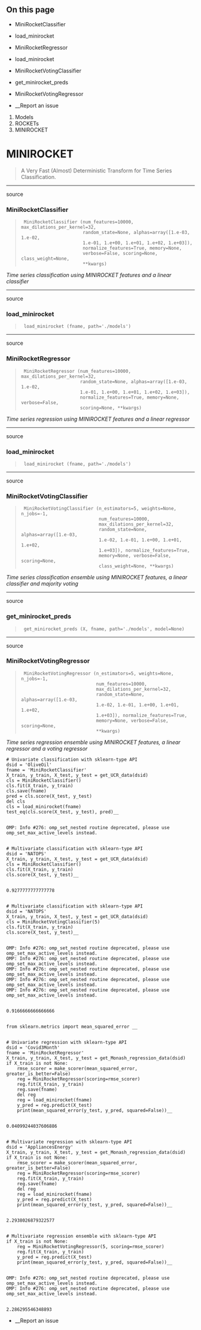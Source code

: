 ## On this page

  * MiniRocketClassifier
  * load_minirocket
  * MiniRocketRegressor
  * load_minirocket
  * MiniRocketVotingClassifier
  * get_minirocket_preds
  * MiniRocketVotingRegressor



  * __Report an issue



  1. Models
  2. ROCKETs
  3. MINIROCKET



# MINIROCKET

> A Very Fast (Almost) Deterministic Transform for Time Series Classification.

* * *

source

### MiniRocketClassifier

> 
>      MiniRocketClassifier (num_features=10000, max_dilations_per_kernel=32,
>                            random_state=None, alphas=array([1.e-03, 1.e-02,
>                            1.e-01, 1.e+00, 1.e+01, 1.e+02, 1.e+03]),
>                            normalize_features=True, memory=None,
>                            verbose=False, scoring=None, class_weight=None,
>                            **kwargs)

_Time series classification using MINIROCKET features and a linear classifier_

* * *

source

### load_minirocket

> 
>      load_minirocket (fname, path='./models')

* * *

source

### MiniRocketRegressor

> 
>      MiniRocketRegressor (num_features=10000, max_dilations_per_kernel=32,
>                           random_state=None, alphas=array([1.e-03, 1.e-02,
>                           1.e-01, 1.e+00, 1.e+01, 1.e+02, 1.e+03]),
>                           normalize_features=True, memory=None, verbose=False,
>                           scoring=None, **kwargs)

_Time series regression using MINIROCKET features and a linear regressor_

* * *

source

### load_minirocket

> 
>      load_minirocket (fname, path='./models')

* * *

source

### MiniRocketVotingClassifier

> 
>      MiniRocketVotingClassifier (n_estimators=5, weights=None, n_jobs=-1,
>                                  num_features=10000,
>                                  max_dilations_per_kernel=32,
>                                  random_state=None, alphas=array([1.e-03,
>                                  1.e-02, 1.e-01, 1.e+00, 1.e+01, 1.e+02,
>                                  1.e+03]), normalize_features=True,
>                                  memory=None, verbose=False, scoring=None,
>                                  class_weight=None, **kwargs)

_Time series classification ensemble using MINIROCKET features, a linear classifier and majority voting_

* * *

source

### get_minirocket_preds

> 
>      get_minirocket_preds (X, fname, path='./models', model=None)

* * *

source

### MiniRocketVotingRegressor

> 
>      MiniRocketVotingRegressor (n_estimators=5, weights=None, n_jobs=-1,
>                                 num_features=10000,
>                                 max_dilations_per_kernel=32,
>                                 random_state=None, alphas=array([1.e-03,
>                                 1.e-02, 1.e-01, 1.e+00, 1.e+01, 1.e+02,
>                                 1.e+03]), normalize_features=True,
>                                 memory=None, verbose=False, scoring=None,
>                                 **kwargs)

_Time series regression ensemble using MINIROCKET features, a linear regressor and a voting regressor_
    
    
    # Univariate classification with sklearn-type API
    dsid = 'OliveOil'
    fname = 'MiniRocketClassifier'
    X_train, y_train, X_test, y_test = get_UCR_data(dsid)
    cls = MiniRocketClassifier()
    cls.fit(X_train, y_train)
    cls.save(fname)
    pred = cls.score(X_test, y_test)
    del cls
    cls = load_minirocket(fname)
    test_eq(cls.score(X_test, y_test), pred)__
    
    
    OMP: Info #276: omp_set_nested routine deprecated, please use omp_set_max_active_levels instead.
    
    
    # Multivariate classification with sklearn-type API
    dsid = 'NATOPS'
    X_train, y_train, X_test, y_test = get_UCR_data(dsid)
    cls = MiniRocketClassifier()
    cls.fit(X_train, y_train)
    cls.score(X_test, y_test)__
    
    
    0.9277777777777778
    
    
    # Multivariate classification with sklearn-type API
    dsid = 'NATOPS'
    X_train, y_train, X_test, y_test = get_UCR_data(dsid)
    cls = MiniRocketVotingClassifier(5)
    cls.fit(X_train, y_train)
    cls.score(X_test, y_test)__
    
    
    OMP: Info #276: omp_set_nested routine deprecated, please use omp_set_max_active_levels instead.
    OMP: Info #276: omp_set_nested routine deprecated, please use omp_set_max_active_levels instead.
    OMP: Info #276: omp_set_nested routine deprecated, please use omp_set_max_active_levels instead.
    OMP: Info #276: omp_set_nested routine deprecated, please use omp_set_max_active_levels instead.
    OMP: Info #276: omp_set_nested routine deprecated, please use omp_set_max_active_levels instead.
    
    
    0.9166666666666666
    
    
    from sklearn.metrics import mean_squared_error __
    
    
    # Univariate regression with sklearn-type API
    dsid = 'Covid3Month'
    fname = 'MiniRocketRegressor'
    X_train, y_train, X_test, y_test = get_Monash_regression_data(dsid)
    if X_train is not None:
        rmse_scorer = make_scorer(mean_squared_error, greater_is_better=False)
        reg = MiniRocketRegressor(scoring=rmse_scorer)
        reg.fit(X_train, y_train)
        reg.save(fname)
        del reg
        reg = load_minirocket(fname)
        y_pred = reg.predict(X_test)
        print(mean_squared_error(y_test, y_pred, squared=False))__
    
    
    0.04099244037606886
    
    
    # Multivariate regression with sklearn-type API
    dsid = 'AppliancesEnergy'
    X_train, y_train, X_test, y_test = get_Monash_regression_data(dsid)
    if X_train is not None:
        rmse_scorer = make_scorer(mean_squared_error, greater_is_better=False)
        reg = MiniRocketRegressor(scoring=rmse_scorer)
        reg.fit(X_train, y_train)
        reg.save(fname)
        del reg
        reg = load_minirocket(fname)
        y_pred = reg.predict(X_test)
        print(mean_squared_error(y_test, y_pred, squared=False))__
    
    
    2.2938026879322577
    
    
    # Multivariate regression ensemble with sklearn-type API
    if X_train is not None:
        reg = MiniRocketVotingRegressor(5, scoring=rmse_scorer)
        reg.fit(X_train, y_train)
        y_pred = reg.predict(X_test)
        print(mean_squared_error(y_test, y_pred, squared=False))__
    
    
    OMP: Info #276: omp_set_nested routine deprecated, please use omp_set_max_active_levels instead.
    OMP: Info #276: omp_set_nested routine deprecated, please use omp_set_max_active_levels instead.
    
    
    2.286295546348893

  * __Report an issue


